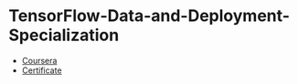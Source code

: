 # TensorFlow-Data-and-Deployment-Specialization
- [Coursera](https://www.coursera.org/programs/bangkit-2024-machine-learning-ftkc9/specializations/tensorflow-data-and-deployment?collectionId=lcluj)
- [Certificate]()
